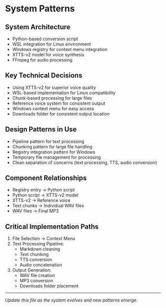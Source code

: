# System Patterns

## System Architecture
- Python-based conversion script
- WSL integration for Linux environment
- Windows registry for context menu integration
- XTTS-v2 model for voice synthesis
- FFmpeg for audio processing

## Key Technical Decisions
- Using XTTS-v2 for superior voice quality
- WSL-based implementation for Linux compatibility
- Chunk-based processing for large files
- Reference voice system for consistent output
- Windows context menu for easy access
- Downloads folder for consistent output location

## Design Patterns in Use
- Pipeline pattern for text processing
- Chunking pattern for large file handling
- Registry integration pattern for Windows
- Temporary file management for processing
- Clean separation of concerns (text processing, TTS, audio conversion)

## Component Relationships
- Registry entry → Python script
- Python script → XTTS-v2 model
- XTTS-v2 → Reference voice
- Text chunks → Individual WAV files
- WAV files → Final MP3

## Critical Implementation Paths
1. File Selection → Context Menu
2. Text Processing Pipeline:
   - Markdown cleaning
   - Text chunking
   - TTS conversion
   - Audio concatenation
3. Output Generation:
   - WAV file creation
   - MP3 conversion
   - Downloads folder placement

---

*Update this file as the system evolves and new patterns emerge.* 